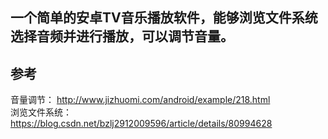 ## 一个简单的安卓TV音乐播放软件，能够浏览文件系统选择音频并进行播放，可以调节音量。
## 参考
音量调节： http://www.jizhuomi.com/android/example/218.html  
浏览文件系统： https://blog.csdn.net/bzlj2912009596/article/details/80994628
